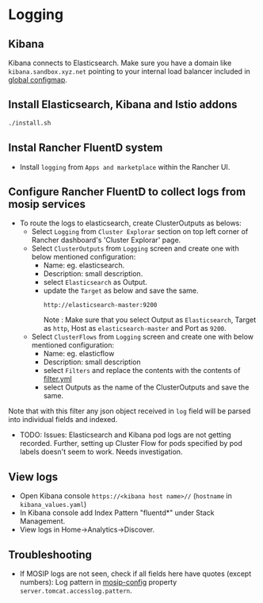 # Logging

## Kibana
 Kibana connects to Elasticsearch. Make sure you have a domain like `kibana.sandbox.xyz.net` pointing to your internal load balancer included in [global configmap](../cluster/global_configmap.yaml.sample).

## Install Elasticsearch, Kibana and Istio addons
```sh 
./install.sh
```

## Instal Rancher FluentD system
* Install `logging` from `Apps and marketplace` within the Rancher UI.

## Configure Rancher FluentD to collect logs from mosip services
* To route the logs to elasticsearch, create ClusterOutputs as belows:
    * Select `Logging` from `Cluster Explorar` section on top left corner of Rancher dashboard's 'Cluster Explorar' page.
    * Select `ClusterOutputs` from `Logging` screen and create one with below mentioned configuration:
        *  Name: eg. elasticsearch.
        *  Description: small description.
        *  select `Elasticsearch` as Output.
        *  update the `Target` as below and save the same.
            ```
            http://elasticsearch-master:9200 
            ```
            Note :  Make sure that you select Output as `Elasticsearch`, Target as `http`,  Host as `elasticsearch-master` and Port as `9200`.
    * Select `ClusterFlows` from `Logging` screen and create one with below mentioned configuration: 
        * Name: eg. elasticflow
        * Description: small description
        * select `Filters` and replace the contents with the contents of [filter.yml](./filter.yml)
        * select Outputs as the name of the ClusterOutputs and save the same.

Note that with this filter any json object received in `log` field will be parsed into individual fields and indexed.

* TODO: Issues: Elasticsearch and Kibana pod logs are not getting recorded.  Further, setting up Cluster Flow for pods specified by pod labels doesn't seem to work.  Needs investigation.

## View logs
* Open Kibana console `https://<kibana host name>//` (`hostname` in `kibana_values.yaml`)
* In Kibana console add Index Pattern "fluentd*" under Stack Management.
* View logs in Home->Analytics->Discover.

## Troubleshooting
* If MOSIP logs are not seen, check if all fields here have quotes (except numbers):
Log pattern in [mosip-config](https://github.com/mosip/mosip-config/blob/develop3-v3/application-default.properties) property `server.tomcat.accesslog.pattern`.
